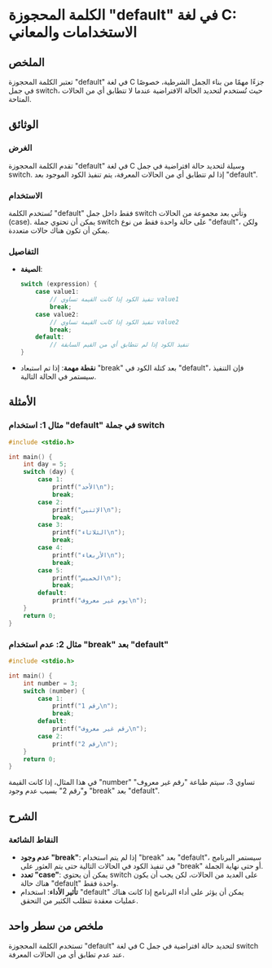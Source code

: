 <!--
Meta Description: # الكلمة المحجوزة "default" في لغة C: الاستخدامات والمعاني ## الملخص تعتبر الكلمة المحجوزة "default" في لغة C جزءًا مهمًا من بناء الجمل الشرطية، خصوصً...
Meta Keywords: default, break, case, switch, printf
-->

# الكلمة المحجوزة "default" في لغة C: الاستخدامات والمعاني

## الملخص
تعتبر الكلمة المحجوزة "default" في لغة C جزءًا مهمًا من بناء الجمل الشرطية، خصوصًا في جمل switch، حيث تُستخدم لتحديد الحالة الافتراضية عندما لا تتطابق أي من الحالات المتاحة.

## الوثائق
### الغرض
تقدم الكلمة المحجوزة "default" في لغة C وسيلة لتحديد حالة افتراضية في جمل switch. إذا لم تتطابق أي من الحالات المعرفة، يتم تنفيذ الكود الموجود بعد "default".

### الاستخدام
تُستخدم الكلمة "default" فقط داخل جمل switch وتأتي بعد مجموعة من الحالات (case). يمكن أن تحتوي جملة switch على حالة واحدة فقط من نوع "default"، ولكن يمكن أن تكون هناك حالات متعددة.

### التفاصيل
- **الصيغة**:
  ```c
  switch (expression) {
      case value1:
          // تنفيذ الكود إذا كانت القيمة تساوي value1
          break;
      case value2:
          // تنفيذ الكود إذا كانت القيمة تساوي value2
          break;
      default:
          // تنفيذ الكود إذا لم تتطابق أي من القيم السابقة
  }
  ```
- **نقطة مهمة**: إذا تم استبعاد "break" بعد كتلة الكود في "default"، فإن التنفيذ سيستمر في الحالة التالية.

## الأمثلة
### مثال 1: استخدام "default" في جملة switch
```c
#include <stdio.h>

int main() {
    int day = 5;
    switch (day) {
        case 1:
            printf("الأحد\n");
            break;
        case 2:
            printf("الإثنين\n");
            break;
        case 3:
            printf("الثلاثاء\n");
            break;
        case 4:
            printf("الأربعاء\n");
            break;
        case 5:
            printf("الخميس\n");
            break;
        default:
            printf("يوم غير معروف\n");
    }
    return 0;
}
```
### مثال 2: عدم استخدام "break" بعد "default"
```c
#include <stdio.h>

int main() {
    int number = 3;
    switch (number) {
        case 1:
            printf("رقم 1\n");
            break;
        default:
            printf("رقم غير معروف\n");
        case 2:
            printf("رقم 2\n");
    }
    return 0;
}
```
في هذا المثال، إذا كانت القيمة "number" تساوي 3، سيتم طباعة "رقم غير معروف" و"رقم 2" بسبب عدم وجود "break" بعد "default".

## الشرح
### النقاط الشائعة
- **عدم وجود "break"**: إذا لم يتم استخدام "break" بعد "default"، سيستمر البرنامج في تنفيذ الكود في الحالات التالية حتى يتم العثور على "break" أو حتى نهاية الجملة.
- **تعدد "case"**: يمكن أن يحتوي switch على العديد من الحالات، لكن يجب أن يكون هناك حالة "default" واحدة فقط.
- **تأثير الأداء**: استخدام "default" يمكن أن يؤثر على أداء البرنامج إذا كانت هناك عمليات معقدة تتطلب الكثير من التحقق.

## ملخص من سطر واحد
تستخدم الكلمة المحجوزة "default" في لغة C لتحديد حالة افتراضية في جمل switch عند عدم تطابق أي من الحالات المعرفة.